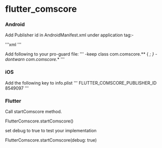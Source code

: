 # flutter_comscore


### Android 
Add Publisher id in AndroidManifest.xml under application tag:-

'''xml
<meta-data
        android:name="com.flutterComscore.PUBLISHER_ID"
        android:value="YourStringValue" />
'''

Add following to your pro-guard file:
'''
-keep class com.comscore.** { *; }
-dontwarn com.comscore.**
'''

### iOS

Add the following key to info.plist
'''
<key>FLUTTER_COMSCORE_PUBLISHER_ID</key>
<string>8549097</string>
'''

### Flutter

Call startComscore method.

FlutterComscore.startComscore()

set debug to true to test your implementation

FlutterComscore.startComscore(debug: true)